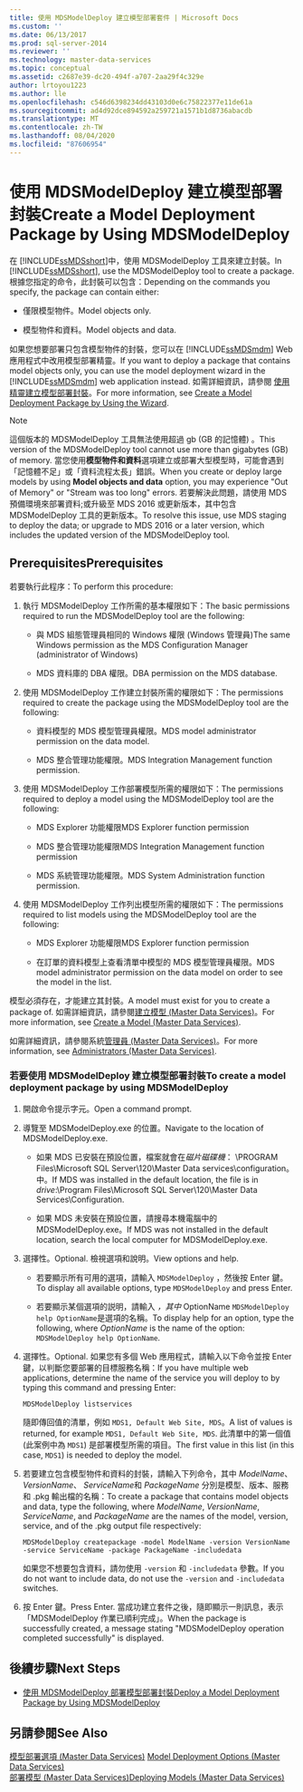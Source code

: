 ```yaml
---
title: 使用 MDSModelDeploy 建立模型部署套件 | Microsoft Docs
ms.custom: ''
ms.date: 06/13/2017
ms.prod: sql-server-2014
ms.reviewer: ''
ms.technology: master-data-services
ms.topic: conceptual
ms.assetid: c2687e39-dc20-494f-a707-2aa29f4c329e
author: lrtoyou1223
ms.author: lle
ms.openlocfilehash: c546d6398234dd43103d0e6c75822377e11de61a
ms.sourcegitcommit: ad4d92dce894592a259721a1571b1d8736abacdb
ms.translationtype: MT
ms.contentlocale: zh-TW
ms.lasthandoff: 08/04/2020
ms.locfileid: "87606954"
---
```

# <a name="create-a-model-deployment-package-by-using-mdsmodeldeploy"></a><span data-ttu-id="dddbe-102">使用 MDSModelDeploy 建立模型部署封裝</span><span class="sxs-lookup"><span data-stu-id="dddbe-102">Create a Model Deployment Package by Using MDSModelDeploy</span></span>
  <span data-ttu-id="dddbe-103">在 [!INCLUDE[ssMDSshort](../includes/ssmdsshort-md.md)]中，使用 MDSModelDeploy 工具來建立封裝。</span><span class="sxs-lookup"><span data-stu-id="dddbe-103">In [!INCLUDE[ssMDSshort](../includes/ssmdsshort-md.md)], use the MDSModelDeploy tool to create a package.</span></span> <span data-ttu-id="dddbe-104">根據您指定的命令，此封裝可以包含：</span><span class="sxs-lookup"><span data-stu-id="dddbe-104">Depending on the commands you specify, the package can contain either:</span></span>  
  
-   <span data-ttu-id="dddbe-105">僅限模型物件。</span><span class="sxs-lookup"><span data-stu-id="dddbe-105">Model objects only.</span></span>  
  
-   <span data-ttu-id="dddbe-106">模型物件和資料。</span><span class="sxs-lookup"><span data-stu-id="dddbe-106">Model objects and data.</span></span>  
  
 <span data-ttu-id="dddbe-107">如果您想要部署只包含模型物件的封裝，您可以在 [!INCLUDE[ssMDSmdm](../includes/ssmdsmdm-md.md)] Web 應用程式中改用模型部署精靈。</span><span class="sxs-lookup"><span data-stu-id="dddbe-107">If you want to deploy a package that contains model objects only, you can use the model deployment wizard in the [!INCLUDE[ssMDSmdm](../includes/ssmdsmdm-md.md)] web application instead.</span></span> <span data-ttu-id="dddbe-108">如需詳細資訊，請參閱 [使用精靈建立模型部署封裝](../../2014/master-data-services/create-a-model-deployment-package-by-using-the-wizard.md)。</span><span class="sxs-lookup"><span data-stu-id="dddbe-108">For more information, see [Create a Model Deployment Package by Using the Wizard](../../2014/master-data-services/create-a-model-deployment-package-by-using-the-wizard.md).</span></span>  
> [!NOTE]  
> <span data-ttu-id="dddbe-109">這個版本的 MDSModelDeploy 工具無法使用超過 gb (GB 的記憶體) 。</span><span class="sxs-lookup"><span data-stu-id="dddbe-109">This version of the MDSModelDeploy tool cannot use more than gigabytes (GB) of memory.</span></span> <span data-ttu-id="dddbe-110">當您使用**模型物件和資料**選項建立或部署大型模型時，可能會遇到「記憶體不足」或「資料流程太長」錯誤。</span><span class="sxs-lookup"><span data-stu-id="dddbe-110">When you create or deploy large models by using **Model objects and data** option, you may experience "Out of Memory" or "Stream was too long" errors.</span></span> <span data-ttu-id="dddbe-111">若要解決此問題，請使用 MDS 預備環境來部署資料;或升級至 MDS 2016 或更新版本，其中包含 MDSModelDeploy 工具的更新版本。</span><span class="sxs-lookup"><span data-stu-id="dddbe-111">To resolve this issue, use MDS staging to deploy the data; or upgrade to MDS 2016 or a later version, which includes the updated version of the MDSModelDeploy tool.</span></span>
## <a name="prerequisites"></a><span data-ttu-id="dddbe-112">Prerequisites</span><span class="sxs-lookup"><span data-stu-id="dddbe-112">Prerequisites</span></span>  
 <span data-ttu-id="dddbe-113">若要執行此程序：</span><span class="sxs-lookup"><span data-stu-id="dddbe-113">To perform this procedure:</span></span>  
  
1.  <span data-ttu-id="dddbe-114">執行 MDSModelDeploy 工作所需的基本權限如下：</span><span class="sxs-lookup"><span data-stu-id="dddbe-114">The basic permissions required to run the MDSModelDeploy tool are the following:</span></span>  
  
    -   <span data-ttu-id="dddbe-115">與 MDS 組態管理員相同的 Windows 權限 (Windows 管理員)</span><span class="sxs-lookup"><span data-stu-id="dddbe-115">The same Windows permission as the MDS Configuration Manager (administrator of Windows)</span></span>  
  
    -   <span data-ttu-id="dddbe-116">MDS 資料庫的 DBA 權限。</span><span class="sxs-lookup"><span data-stu-id="dddbe-116">DBA permission on the MDS database.</span></span>  
  
2.  <span data-ttu-id="dddbe-117">使用 MDSModelDeploy 工作建立封裝所需的權限如下：</span><span class="sxs-lookup"><span data-stu-id="dddbe-117">The permissions required to create the package using the MDSModelDeploy tool are the following:</span></span>  
  
    -   <span data-ttu-id="dddbe-118">資料模型的 MDS 模型管理員權限。</span><span class="sxs-lookup"><span data-stu-id="dddbe-118">MDS model administrator permission on the data model.</span></span>  
  
    -   <span data-ttu-id="dddbe-119">MDS 整合管理功能權限。</span><span class="sxs-lookup"><span data-stu-id="dddbe-119">MDS Integration Management function permission.</span></span>  
  
3.  <span data-ttu-id="dddbe-120">使用 MDSModelDeploy 工作部署模型所需的權限如下：</span><span class="sxs-lookup"><span data-stu-id="dddbe-120">The permissions required to deploy a model using the MDSModelDeploy tool are the following:</span></span>  
  
    -   <span data-ttu-id="dddbe-121">MDS Explorer 功能權限</span><span class="sxs-lookup"><span data-stu-id="dddbe-121">MDS Explorer function permission</span></span>  
  
    -   <span data-ttu-id="dddbe-122">MDS 整合管理功能權限</span><span class="sxs-lookup"><span data-stu-id="dddbe-122">MDS Integration Management function permission</span></span>  
  
    -   <span data-ttu-id="dddbe-123">MDS 系統管理功能權限。</span><span class="sxs-lookup"><span data-stu-id="dddbe-123">MDS System Administration function permission.</span></span>  
  
4.  <span data-ttu-id="dddbe-124">使用 MDSModelDeploy 工作列出模型所需的權限如下：</span><span class="sxs-lookup"><span data-stu-id="dddbe-124">The permissions required to list models using the MDSModelDeploy tool are the following:</span></span>  
  
    -   <span data-ttu-id="dddbe-125">MDS Explorer 功能權限</span><span class="sxs-lookup"><span data-stu-id="dddbe-125">MDS Explorer function permission</span></span>  
  
    -   <span data-ttu-id="dddbe-126">在訂單的資料模型上查看清單中模型的 MDS 模型管理員權限。</span><span class="sxs-lookup"><span data-stu-id="dddbe-126">MDS model administrator permission on the data model on order to see the model in the list.</span></span>  
  
 <span data-ttu-id="dddbe-127">模型必須存在，才能建立其封裝。</span><span class="sxs-lookup"><span data-stu-id="dddbe-127">A model must exist for you to create a package of.</span></span> <span data-ttu-id="dddbe-128">如需詳細資訊，請參閱[建立模型 &#40;Master Data Services&#41;](create-a-model-master-data-services.md)。</span><span class="sxs-lookup"><span data-stu-id="dddbe-128">For more information, see [Create a Model &#40;Master Data Services&#41;](create-a-model-master-data-services.md).</span></span>  
  
 <span data-ttu-id="dddbe-129">如需詳細資訊，請參閱系統[管理員 &#40;Master Data Services&#41;](../../2014/master-data-services/administrators-master-data-services.md)。</span><span class="sxs-lookup"><span data-stu-id="dddbe-129">For more information, see [Administrators &#40;Master Data Services&#41;](../../2014/master-data-services/administrators-master-data-services.md).</span></span>  
  
### <a name="to-create-a-model-deployment-package-by-using-mdsmodeldeploy"></a><span data-ttu-id="dddbe-130">若要使用 MDSModelDeploy 建立模型部署封裝</span><span class="sxs-lookup"><span data-stu-id="dddbe-130">To create a model deployment package by using MDSModelDeploy</span></span>  
  
1.  <span data-ttu-id="dddbe-131">開啟命令提示字元。</span><span class="sxs-lookup"><span data-stu-id="dddbe-131">Open a command prompt.</span></span>  
  
2.  <span data-ttu-id="dddbe-132">導覽至 MDSModelDeploy.exe 的位置。</span><span class="sxs-lookup"><span data-stu-id="dddbe-132">Navigate to the location of MDSModelDeploy.exe.</span></span>  
  
    -   <span data-ttu-id="dddbe-133">如果 MDS 已安裝在預設位置，檔案就會在*磁片磁碟機*： \PROGRAM Files\Microsoft SQL Server\120\Master Data services\configuration。中。</span><span class="sxs-lookup"><span data-stu-id="dddbe-133">If MDS was installed in the default location, the file is in *drive*:\Program Files\Microsoft SQL Server\120\Master Data Services\Configuration.</span></span>  
  
    -   <span data-ttu-id="dddbe-134">如果 MDS 未安裝在預設位置，請搜尋本機電腦中的 MDSModelDeploy.exe。</span><span class="sxs-lookup"><span data-stu-id="dddbe-134">If MDS was not installed in the default location, search the local computer for MDSModelDeploy.exe.</span></span>  
  
3.  <span data-ttu-id="dddbe-135">選擇性。</span><span class="sxs-lookup"><span data-stu-id="dddbe-135">Optional.</span></span> <span data-ttu-id="dddbe-136">檢視選項和說明。</span><span class="sxs-lookup"><span data-stu-id="dddbe-136">View options and help.</span></span>  
  
    -   <span data-ttu-id="dddbe-137">若要顯示所有可用的選項，請輸入 `MDSModelDeploy` ，然後按 Enter 鍵。</span><span class="sxs-lookup"><span data-stu-id="dddbe-137">To display all available options, type `MDSModelDeploy` and press Enter.</span></span>  
  
    -   <span data-ttu-id="dddbe-138">若要顯示某個選項的説明，請輸入 *，其中* OptionName `MDSModelDeploy help OptionName`是選項的名稱。</span><span class="sxs-lookup"><span data-stu-id="dddbe-138">To display help for an option, type the following, where *OptionName* is the name of the option: `MDSModelDeploy help OptionName`.</span></span>  
  
4.  <span data-ttu-id="dddbe-139">選擇性。</span><span class="sxs-lookup"><span data-stu-id="dddbe-139">Optional.</span></span> <span data-ttu-id="dddbe-140">如果您有多個 Web 應用程式，請輸入以下命令並按 Enter 鍵，以判斷您要部署的目標服務名稱：</span><span class="sxs-lookup"><span data-stu-id="dddbe-140">If you have multiple web applications, determine the name of the service you will deploy to by typing this command and pressing Enter:</span></span>  
  
    ```  
    MDSModelDeploy listservices  
    ```  
  
     <span data-ttu-id="dddbe-141">隨即傳回值的清單，例如 `MDS1, Default Web Site, MDS`。</span><span class="sxs-lookup"><span data-stu-id="dddbe-141">A list of values is returned, for example `MDS1, Default Web Site, MDS`.</span></span> <span data-ttu-id="dddbe-142">此清單中的第一個值 (此案例中為 `MDS1`) 是部署模型所需的項目。</span><span class="sxs-lookup"><span data-stu-id="dddbe-142">The first value in this list (in this case, `MDS1`) is needed to deploy the model.</span></span>  
  
5.  <span data-ttu-id="dddbe-143">若要建立包含模型物件和資料的封裝，請輸入下列命令，其中 *ModelName*、 *VersionName*、 *ServiceName*和 *PackageName* 分別是模型、版本、服務和 .pkg 輸出檔的名稱：</span><span class="sxs-lookup"><span data-stu-id="dddbe-143">To create a package that contains model objects and data, type the following, where *ModelName*, *VersionName*, *ServiceName*,  and *PackageName* are the names of the model, version, service, and of the .pkg output file respectively:</span></span>  
  
    ```  
    MDSModelDeploy createpackage -model ModelName -version VersionName -service ServiceName -package PackageName -includedata  
    ```  
  
     <span data-ttu-id="dddbe-144">如果您不想要包含資料，請勿使用 `-version` 和 `-includedata` 參數。</span><span class="sxs-lookup"><span data-stu-id="dddbe-144">If you do not want to include data, do not use the `-version` and `-includedata` switches.</span></span>  
  
6.  <span data-ttu-id="dddbe-145">按 Enter 鍵。</span><span class="sxs-lookup"><span data-stu-id="dddbe-145">Press Enter.</span></span> <span data-ttu-id="dddbe-146">當成功建立套件之後，隨即顯示一則訊息，表示「MDSModelDeploy 作業已順利完成」。</span><span class="sxs-lookup"><span data-stu-id="dddbe-146">When the package is successfully created, a message stating "MDSModelDeploy operation completed successfully" is displayed.</span></span>  
  
## <a name="next-steps"></a><span data-ttu-id="dddbe-147">後續步驟</span><span class="sxs-lookup"><span data-stu-id="dddbe-147">Next Steps</span></span>  
  
-   [<span data-ttu-id="dddbe-148">使用 MDSModelDeploy 部署模型部署封裝</span><span class="sxs-lookup"><span data-stu-id="dddbe-148">Deploy a Model Deployment Package by Using MDSModelDeploy</span></span>](../../2014/master-data-services/deploy-a-model-deployment-package-by-using-mdsmodeldeploy.md)  
  
## <a name="see-also"></a><span data-ttu-id="dddbe-149">另請參閱</span><span class="sxs-lookup"><span data-stu-id="dddbe-149">See Also</span></span>  
 <span data-ttu-id="dddbe-150">[模型部署選項 &#40;Master Data Services&#41;](../../2014/master-data-services/model-deployment-options-master-data-services.md) </span><span class="sxs-lookup"><span data-stu-id="dddbe-150">[Model Deployment Options &#40;Master Data Services&#41;](../../2014/master-data-services/model-deployment-options-master-data-services.md) </span></span>  
 [<span data-ttu-id="dddbe-151">部署模型 &#40;Master Data Services&#41;</span><span class="sxs-lookup"><span data-stu-id="dddbe-151">Deploying Models &#40;Master Data Services&#41;</span></span>](../../2014/master-data-services/deploying-models-master-data-services.md)  
  
  
